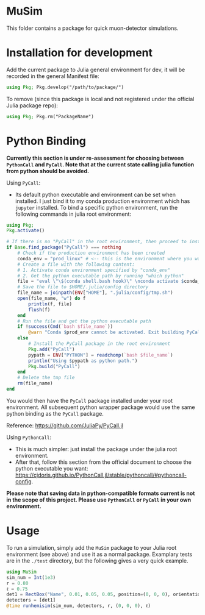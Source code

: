# MuSim
This folder contains a package for quick muon-detector simulations. 


# Installation for development
Add the current package to Julia general environment for dev, it will be recorded in the general Manifest file:
```julia
using Pkg; Pkg.develop("/path/to/package/")
```
To remove (since this package is local and not registered under the official Julia package repo):
```julia
using Pkg; Pkg.rm("PackageName")
```

# Python Binding
**Currently this section is under re-assessment for choosing between `PythonCall` and `PyCall`. Note that at the current state calling julia function from python should be avoided.**

Using `PyCall`: 
- Its default python executable and environment can be set when installed. I just bind it to my conda production environment which has `jupyter` installed. To bind a specific python environment, run the following commands in julia root environment:
```julia
using Pkg;
Pkg.activate()

# If there is no "PyCall" in the root environment, then proceed to install it
if Base.find_package("PyCall") === nothing
    # Check if the production environment has been created
    conda_env = "prod_linux" # <-- this is the environment where you want PyCall to bind to
    # Create a file with the following content:
    # 1. Activate conda environment specified by "conda_env"
    # 2. Get the python executable path by running "which python"
    file = "eval \"\$(conda shell.bash hook)\" \nconda activate $conda_env && which python"
    # Save the file to $HOME/.julia/config directory
    file_name = joinpath(ENV["HOME"], ".julia/config/tmp.sh")
    open(file_name, "w") do f
        println(f, file)
        flush(f)
    end
    # Run the file and get the python executable path
    if !success(Cmd(`bash $file_name`))
        @warn "Conda $prod_env cannot be activated. Exit building PyCall..."
    else
        # Install the PyCall package in the root environment
        Pkg.add("PyCall")
        pypath = ENV["PYTHON"] = readchomp(`bash $file_name`)
        println("Using $pypath as python path.")
        Pkg.build("PyCall")
    end
    # Delete the tmp file
    rm(file_name)
end
```

You would then have the `PyCall` package installed under your root environment.
All subsequent python wrapper package would use the same python binding as the `PyCall` package.

Reference: https://github.com/JuliaPy/PyCall.jl

Using `PythonCall`:
- This is much simpler: just install the package under the julia root environment.
- After that, follow this section from the official document to choose the python executable you want: https://cjdoris.github.io/PythonCall.jl/stable/pythoncall/#pythoncall-config.

**Please note that saving data in python-compatible formats current is not in the scope of this project. Please use `PythonCall` or `PyCall` in your own environment.**


# Usage
To run a simulation, simply add the `MuSim` package to your Julia root environment (see above) and use it as a normal package.
Examplary tests are in the `./test` directory, but the following gives a very quick example.
```julia
using MuSim
sim_num = Int(1e3)
r = 0.80
ℓ = 0.75
det1 = RectBox("Name", 0.01, 0.05, 0.05, position=(0, 0, 0), orientation=deg2rad.((0, 0)), efficiency=0.98, material="POP Doped Polystyrene")
detectors = [det1]
@time runhemisim(sim_num, detectors, r, (0, 0, 0), ℓ)
```
